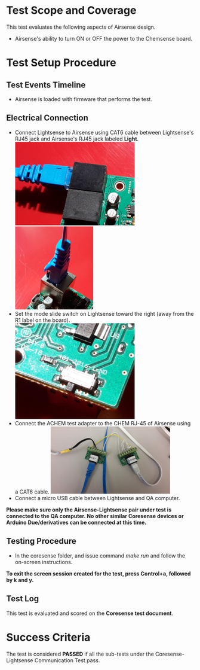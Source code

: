 # Test Scope and Coverage

This test evaluates the following aspects of Airsense design. </br>
*  Airsense's ability to turn ON or OFF the power to the Chemsense board. </br>

# Test Setup Procedure

## Test Events Timeline
* Airsense is loaded with firmware that performs the test. 

## Electrical Connection
-   Connect Lightsense to Airsense using CAT6 cable between Lightsense's RJ45 jack and Airsense's RJ45 jack
    labeled __Light__.  </br>
    <img src="./resources/RJ45AirtoLight.jpg" width="320"><img src="./resources/RJ45_Light.jpg" width="209">
-   Set the mode slide switch on Lightsense toward the right (away from the R1 label on the board).</br>
    <img src="./resources/PowerSlideSwitchLight.jpg" width="320">
-   Connect the ACHEM test adapter to the CHEM RJ-45 of Airsense using a CAT6 cable. 
    <img src="./resources/achem_connected.jpg" width="320">
-   Connect a micro USB cable between Lightsense and QA computer.

__Please make sure only the Airsense-Lightsense pair under test is connected to the QA computer. No other similar Coresense devices or Arduino Due/derivatives can be connected at this time.__

## Testing Procedure
*  In the coresense folder, and issue command *make run* and follow the on-screen instructions. 

__To exit the screen session created for the test, press Control+a, followed by k and y.__

## Test Log
This test is evaluated and scored on the __Coresense test document__.

# Success Criteria
The test is considered __PASSED__ if all the sub-tests under the Coresense-Lightsense Communication Test pass.

